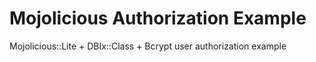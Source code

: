 # Mojolicious Authorization Example
Mojolicious::Lite + DBIx::Class + Bcrypt user authorization example
